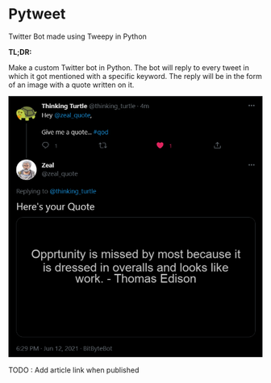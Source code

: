 # Pytweet
Twitter Bot made using Tweepy in Python

**TL;DR:**

Make a custom Twitter bot in Python. The bot will reply to every tweet in which it got mentioned with a specific keyword. The reply will be in the form of an image with a quote written on it.

![Example](example_tweet.png)

TODO : Add article link when published
